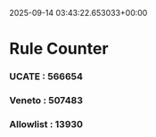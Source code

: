2025-09-14 03:43:22.653033+00:00
# Rule Counter 
 ### UCATE : 566654

 ### Veneto : 507483

 ### Allowlist : 13930
